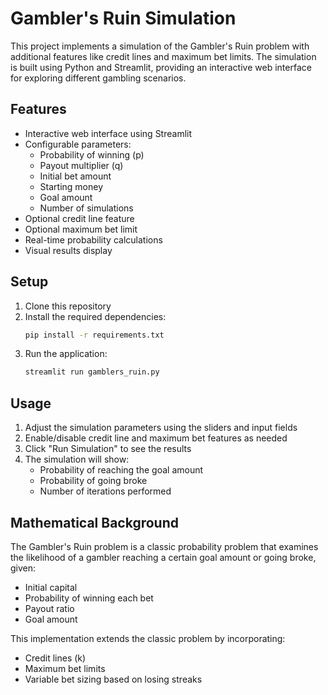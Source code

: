 # Gambler's Ruin Simulation

This project implements a simulation of the Gambler's Ruin problem with additional features like credit lines and maximum bet limits. The simulation is built using Python and Streamlit, providing an interactive web interface for exploring different gambling scenarios.

## Features

- Interactive web interface using Streamlit
- Configurable parameters:
  - Probability of winning (p)
  - Payout multiplier (q)
  - Initial bet amount
  - Starting money
  - Goal amount
  - Number of simulations
- Optional credit line feature
- Optional maximum bet limit
- Real-time probability calculations
- Visual results display

## Setup

1. Clone this repository
2. Install the required dependencies:
   ```bash
   pip install -r requirements.txt
   ```
3. Run the application:
   ```bash
   streamlit run gamblers_ruin.py
   ```

## Usage

1. Adjust the simulation parameters using the sliders and input fields
2. Enable/disable credit line and maximum bet features as needed
3. Click "Run Simulation" to see the results
4. The simulation will show:
   - Probability of reaching the goal amount
   - Probability of going broke
   - Number of iterations performed

## Mathematical Background

The Gambler's Ruin problem is a classic probability problem that examines the likelihood of a gambler reaching a certain goal amount or going broke, given:
- Initial capital
- Probability of winning each bet
- Payout ratio
- Goal amount

This implementation extends the classic problem by incorporating:
- Credit lines (k)
- Maximum bet limits
- Variable bet sizing based on losing streaks 